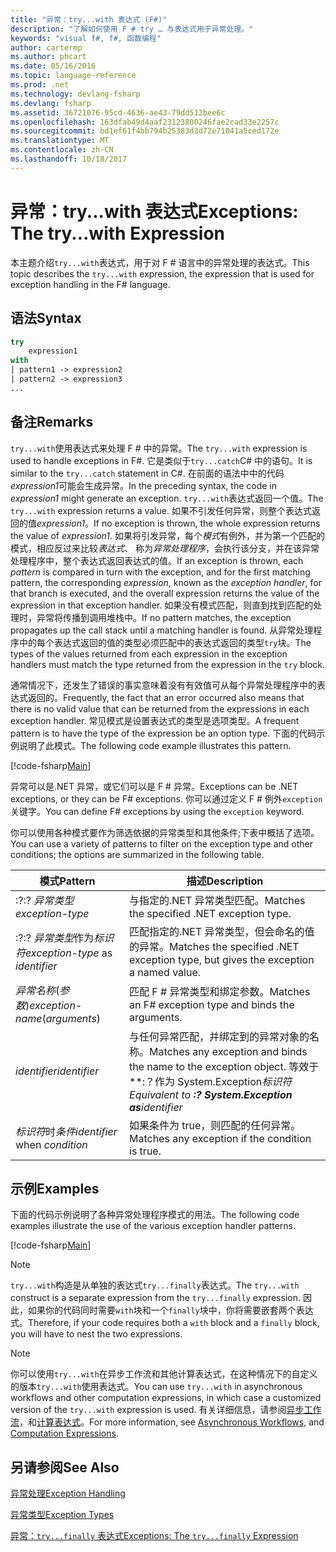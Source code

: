 ```yaml
---
title: "异常：try...with 表达式 (F#)"
description: "了解如何使用 F # try … 与表达式用于异常处理。"
keywords: "visual f#, f#, 函数编程"
author: cartermp
ms.author: phcart
ms.date: 05/16/2016
ms.topic: language-reference
ms.prod: .net
ms.technology: devlang-fsharp
ms.devlang: fsharp
ms.assetid: 36721076-95cd-4636-ae43-79dd512bee6c
ms.openlocfilehash: 163dfab49d4aaf23123800246fae2cad33e2257c
ms.sourcegitcommit: bd1ef61f4bb794b25383d3d72e71041a5ced172e
ms.translationtype: MT
ms.contentlocale: zh-CN
ms.lasthandoff: 10/18/2017
---
```

# <a name="exceptions-the-trywith-expression"></a><span data-ttu-id="e7be7-104">异常：try...with 表达式</span><span class="sxs-lookup"><span data-stu-id="e7be7-104">Exceptions: The try...with Expression</span></span>

<span data-ttu-id="e7be7-105">本主题介绍`try...with`表达式，用于对 F # 语言中的异常处理的表达式。</span><span class="sxs-lookup"><span data-stu-id="e7be7-105">This topic describes the `try...with` expression, the expression that is used for exception handling in the F# language.</span></span>


## <a name="syntax"></a><span data-ttu-id="e7be7-106">语法</span><span class="sxs-lookup"><span data-stu-id="e7be7-106">Syntax</span></span>

```fsharp
try
    expression1
with
| pattern1 -> expression2
| pattern2 -> expression3
...
```

## <a name="remarks"></a><span data-ttu-id="e7be7-107">备注</span><span class="sxs-lookup"><span data-stu-id="e7be7-107">Remarks</span></span>
<span data-ttu-id="e7be7-108">`try...with`使用表达式来处理 F # 中的异常。</span><span class="sxs-lookup"><span data-stu-id="e7be7-108">The `try...with` expression is used to handle exceptions in F#.</span></span> <span data-ttu-id="e7be7-109">它是类似于`try...catch`C# 中的语句。</span><span class="sxs-lookup"><span data-stu-id="e7be7-109">It is similar to the `try...catch` statement in C#.</span></span> <span data-ttu-id="e7be7-110">在前面的语法中中的代码*expression1*可能会生成异常。</span><span class="sxs-lookup"><span data-stu-id="e7be7-110">In the preceding syntax, the code in *expression1* might generate an exception.</span></span> <span data-ttu-id="e7be7-111">`try...with`表达式返回一个值。</span><span class="sxs-lookup"><span data-stu-id="e7be7-111">The `try...with` expression returns a value.</span></span> <span data-ttu-id="e7be7-112">如果不引发任何异常，则整个表达式返回的值*expression1*。</span><span class="sxs-lookup"><span data-stu-id="e7be7-112">If no exception is thrown, the whole expression returns the value of *expression1*.</span></span> <span data-ttu-id="e7be7-113">如果将引发异常，每个*模式*有例外，并为第一个匹配的模式，相应反过来比较*表达式*、 称为*异常处理程序*，会执行该分支，并在该异常处理程序中，整个表达式返回表达式的值。</span><span class="sxs-lookup"><span data-stu-id="e7be7-113">If an exception is thrown, each *pattern* is compared in turn with the exception, and for the first matching pattern, the corresponding *expression*, known as the *exception handler*, for that branch is executed, and the overall expression returns the value of the expression in that exception handler.</span></span> <span data-ttu-id="e7be7-114">如果没有模式匹配，则直到找到匹配的处理时，异常将传播到调用堆栈中。</span><span class="sxs-lookup"><span data-stu-id="e7be7-114">If no pattern matches, the exception propagates up the call stack until a matching handler is found.</span></span> <span data-ttu-id="e7be7-115">从异常处理程序中的每个表达式返回的值的类型必须匹配中的表达式返回的类型`try`块。</span><span class="sxs-lookup"><span data-stu-id="e7be7-115">The types of the values returned from each expression in the exception handlers must match the type returned from the expression in the `try` block.</span></span>

<span data-ttu-id="e7be7-116">通常情况下，还发生了错误的事实意味着没有有效值可从每个异常处理程序中的表达式返回的。</span><span class="sxs-lookup"><span data-stu-id="e7be7-116">Frequently, the fact that an error occurred also means that there is no valid value that can be returned from the expressions in each exception handler.</span></span> <span data-ttu-id="e7be7-117">常见模式是设置表达式的类型是选项类型。</span><span class="sxs-lookup"><span data-stu-id="e7be7-117">A frequent pattern is to have the type of the expression be an option type.</span></span> <span data-ttu-id="e7be7-118">下面的代码示例说明了此模式。</span><span class="sxs-lookup"><span data-stu-id="e7be7-118">The following code example illustrates this pattern.</span></span>

[!code-fsharp[Main](../../../../samples/snippets/fsharp/lang-ref-2/snippet5601.fs)]

<span data-ttu-id="e7be7-119">异常可以是.NET 异常，或它们可以是 F # 异常。</span><span class="sxs-lookup"><span data-stu-id="e7be7-119">Exceptions can be .NET exceptions, or they can be F# exceptions.</span></span> <span data-ttu-id="e7be7-120">你可以通过定义 F # 例外`exception`关键字。</span><span class="sxs-lookup"><span data-stu-id="e7be7-120">You can define F# exceptions by using the `exception` keyword.</span></span>

<span data-ttu-id="e7be7-121">你可以使用各种模式要作为筛选依据的异常类型和其他条件;下表中概括了选项。</span><span class="sxs-lookup"><span data-stu-id="e7be7-121">You can use a variety of patterns to filter on the exception type and other conditions; the options are summarized in the following table.</span></span>


|<span data-ttu-id="e7be7-122">模式</span><span class="sxs-lookup"><span data-stu-id="e7be7-122">Pattern</span></span>|<span data-ttu-id="e7be7-123">描述</span><span class="sxs-lookup"><span data-stu-id="e7be7-123">Description</span></span>|
|-------|-----------|
|<span data-ttu-id="e7be7-124">:?</span><span class="sxs-lookup"><span data-stu-id="e7be7-124">:?</span></span> <span data-ttu-id="e7be7-125">*异常类型*</span><span class="sxs-lookup"><span data-stu-id="e7be7-125">*exception-type*</span></span>|<span data-ttu-id="e7be7-126">与指定的.NET 异常类型匹配。</span><span class="sxs-lookup"><span data-stu-id="e7be7-126">Matches the specified .NET exception type.</span></span>|
|<span data-ttu-id="e7be7-127">:?</span><span class="sxs-lookup"><span data-stu-id="e7be7-127">:?</span></span> <span data-ttu-id="e7be7-128">*异常类型*作为*标识符*</span><span class="sxs-lookup"><span data-stu-id="e7be7-128">*exception-type* as *identifier*</span></span>|<span data-ttu-id="e7be7-129">匹配指定的.NET 异常类型，但会命名的值的异常。</span><span class="sxs-lookup"><span data-stu-id="e7be7-129">Matches the specified .NET exception type, but gives the exception a named value.</span></span>|
|<span data-ttu-id="e7be7-130">*异常名称*(*参数*)</span><span class="sxs-lookup"><span data-stu-id="e7be7-130">*exception-name*(*arguments*)</span></span>|<span data-ttu-id="e7be7-131">匹配 F # 异常类型和绑定参数。</span><span class="sxs-lookup"><span data-stu-id="e7be7-131">Matches an F# exception type and binds the arguments.</span></span>|
|<span data-ttu-id="e7be7-132">*identifier*</span><span class="sxs-lookup"><span data-stu-id="e7be7-132">*identifier*</span></span>|<span data-ttu-id="e7be7-133">与任何异常匹配，并绑定到的异常对象的名称。</span><span class="sxs-lookup"><span data-stu-id="e7be7-133">Matches any exception and binds the name to the exception object.</span></span> <span data-ttu-id="e7be7-134">等效于**:？作为 System.Exception***标识符*</span><span class="sxs-lookup"><span data-stu-id="e7be7-134">Equivalent to **:? System.Exception as***identifier*</span></span>|
|<span data-ttu-id="e7be7-135">*标识符*时*条件*</span><span class="sxs-lookup"><span data-stu-id="e7be7-135">*identifier* when *condition*</span></span>|<span data-ttu-id="e7be7-136">如果条件为 true，则匹配的任何异常。</span><span class="sxs-lookup"><span data-stu-id="e7be7-136">Matches any exception if the condition is true.</span></span>|

## <a name="examples"></a><span data-ttu-id="e7be7-137">示例</span><span class="sxs-lookup"><span data-stu-id="e7be7-137">Examples</span></span>
<span data-ttu-id="e7be7-138">下面的代码示例说明了各种异常处理程序模式的用法。</span><span class="sxs-lookup"><span data-stu-id="e7be7-138">The following code examples illustrate the use of the various exception handler patterns.</span></span>

[!code-fsharp[Main](../../../../samples/snippets/fsharp/lang-ref-2/snippet5602.fs)]
    
>[!NOTE] 
<span data-ttu-id="e7be7-139">`try...with`构造是从单独的表达式`try...finally`表达式。</span><span class="sxs-lookup"><span data-stu-id="e7be7-139">The `try...with` construct is a separate expression from the `try...finally` expression.</span></span> <span data-ttu-id="e7be7-140">因此，如果你的代码同时需要`with`块和一个`finally`块中，你将需要嵌套两个表达式。</span><span class="sxs-lookup"><span data-stu-id="e7be7-140">Therefore, if your code requires both a `with` block and a `finally` block, you will have to nest the two expressions.</span></span>

>[!NOTE] 
<span data-ttu-id="e7be7-141">你可以使用`try...with`在异步工作流和其他计算表达式，在这种情况下的自定义的版本`try...with`使用表达式。</span><span class="sxs-lookup"><span data-stu-id="e7be7-141">You can use `try...with` in asynchronous workflows and other computation expressions, in which case a customized version of the `try...with` expression is used.</span></span> <span data-ttu-id="e7be7-142">有关详细信息，请参阅[异步工作流](../asynchronous-workflows.md)，和[计算表达式](../computation-expressions.md)。</span><span class="sxs-lookup"><span data-stu-id="e7be7-142">For more information, see [Asynchronous Workflows](../asynchronous-workflows.md), and [Computation Expressions](../computation-expressions.md).</span></span>


## <a name="see-also"></a><span data-ttu-id="e7be7-143">另请参阅</span><span class="sxs-lookup"><span data-stu-id="e7be7-143">See Also</span></span>
[<span data-ttu-id="e7be7-144">异常处理</span><span class="sxs-lookup"><span data-stu-id="e7be7-144">Exception Handling</span></span>](index.md)

[<span data-ttu-id="e7be7-145">异常类型</span><span class="sxs-lookup"><span data-stu-id="e7be7-145">Exception Types</span></span>](exception-types.md)

[<span data-ttu-id="e7be7-146">异常：`try...finally` 表达式</span><span class="sxs-lookup"><span data-stu-id="e7be7-146">Exceptions: The `try...finally` Expression</span></span>](the-try-finally-expression.md)
